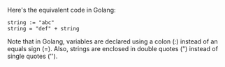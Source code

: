 Here's the equivalent code in Golang:
```
string := "abc"
string = "def" + string
``` 
Note that in Golang, variables are declared using a colon (:) instead of an equals sign (=). Also, strings are enclosed in double quotes (") instead of single quotes ('').

